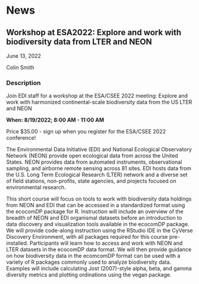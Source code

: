 # News

## Workshop at ESA2022: Explore and work with biodiversity data from LTER and NEON

June 13, 2022

Colin Smith

### Description

 Join EDI staff for a workshop at the ESA/CSEE 2022 meeting: Explore and work with harmonized continental-scale biodiversity data from the US LTER and NEON

**When: 8/19/2022; 8:00 AM - 11:00 AM**

Price $35.00 - sign up when you register for the ESA/CSEE 2022 conference!

The Environmental Data Initiative (EDI) and National Ecological Observatory Network (NEON) provide open ecological data from across the United States. NEON provides data from automated instruments, observational sampling, and airborne remote sensing across 81 sites. EDI hosts data from the U.S. Long Term Ecological Research (LTER) network and a diverse set of field stations, non-profits, state agencies, and projects focused on environmental research.

This short course will focus on tools to work with biodiversity data holdings from NEON and EDI that can be accessed in a standardized format using the ecocomDP package for R. Instruction will include an overview of the breadth of NEON and EDI organismal datasets before an introduction to data discovery and visualization tools available in the ecocomDP package. We will provide code-along instruction using the RStudio IDE in the CyVerse Discovery Environment, with all packages required for this course pre-installed. Participants will learn how to access and work with NEON and LTER datasets in the ecocomDP data format. We will then provide guidance on how biodiversity data in the ecomcomDP format can be used with a variety of R packages commonly used to analyze biodiversity data. Examples will include calculating Jost (2007)-style alpha, beta, and gamma diversity metrics and plotting ordinations using the vegan package.

<!-- News -->
